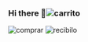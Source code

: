 ### Hi there 👋![carrito](https://user-images.githubusercontent.com/110868845/183540741-1a186ed6-d486-416b-85a9-c2c10a762ade.png)
![comprar](https://user-images.githubusercontent.com/110868845/183540747-6e858ac8-fb46-4ef9-9757-3757326fa7cf.png)
![recibilo](https://user-images.githubusercontent.com/110868845/183540749-e15da6ee-2625-438a-ab2a-d7fae38c76e2.png)


<!--
**tonioara/tonioara** is a ✨ _special_ ✨ repository because its `README.md` (this file) appears on your GitHub profile.

Here are some ideas to get you started:

- 🔭 I’m currently working on ...
- 🌱 I’m currently learning ...
- 👯 I’m looking to collaborate on ...
- 🤔 I’m looking for help with ...
- 💬 Ask me about ...
- 📫 How to reach me: ...
- 😄 Pronouns: ...
- ⚡ Fun fact: ...
-->
